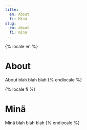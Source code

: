 ```yaml
---
title:
  en: About
  fi: Minä
slug:
  en: about
  fi: mina
---
```


{% locale en %}
# About

About blah blah blah
{% endlocale %}

{% locale fi %}
# Minä

Minä blah blah blah
{% endlocale %}
